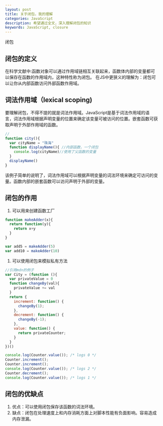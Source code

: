 ```yaml
---
layout: post
title: 关于闭包，我的理解
categories: JavaScript
description: 希望通过全文，深入理解闭包的知识
keywords: JavaScript, closure
---
```


闭包
## 闭包的定义
在科学文献中:函数对象可以通过作用域链相互关联起来，函数体内部的变量都可以保存在函数的作用域内，这种特性称为闭包。
在JS中更狭义的理解为：闭包可以让你从内部函数访问外部函数作用域。

## 词法作用域（lexical scoping)
要理解闭包，不得不提的就是词法作用域。JavaScript是基于词法作用域的语言，词法作用域根据声明变量的位置来确定该变量可被访问的位置。嵌套函数可获取声明于外部作用域的函数。

```js
//
function city(){
  var cityName = "珠海"
  function displayName(){ //内部函数，一个闭包
    console.log(cityName)//使用了父函数的变量
  }
  displayName()
}
```
该例子简单的说明了，词法作用域可以根据声明变量的词法环境来确定可访问的变量。函数内部的嵌套函数可以访问声明于外部的变量。

## 闭包的作用

1. 可以用来创建函数工厂
   
```js 
function makeAdder(x){
  return function(y){
    return x+y
  }
}

var add5 = makeAdder(5)
var add10 = makeAdder(10)
```
1. 可以使用闭包来模拟私有方法
   
``` js
//引用mdn的例子
var City = (function (){
  var privateValue = 0
  function changeBy(val){
    privateValue += val
  }
  return {
    increment: function() {
      changeBy(1);
    },
    decrement: function() {
      changeBy(-1);
    },
    value: function() {
      return privateCounter;
    }
  }
})()

console.log(Counter.value()); /* logs 0 */
Counter.increment();
Counter.increment();
console.log(Counter.value()); /* logs 2 */
Counter.decrement();
console.log(Counter.value()); /* logs 1 */

```


## 闭包的优缺点
1. 优点：可以使用闭包保存该函数的词法环境。
2. 缺点：闭包在处理速度上和内存消耗方面上对脚本性能有负面影响。容易造成内存泄漏。